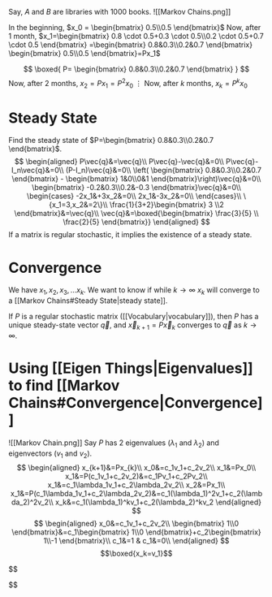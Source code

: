 Say, $A$ and $B$ are libraries with $1000$ books. 
![[Markov Chains.png]]

In the beginning, $x_0 = \begin{bmatrix} 0.5\\0.5 \end{bmatrix}$
Now, after $1$ month, $x_1=\begin{bmatrix} 0.8 \cdot 0.5+0.3 \cdot 0.5\\0.2 \cdot 0.5+0.7 \cdot 0.5 \end{bmatrix} =\begin{bmatrix} 0.8&0.3\\0.2&0.7  \end{bmatrix} \begin{bmatrix} 0.5\\0.5 \end{bmatrix}=Px_1$

$$
\boxed{
P=
\begin{bmatrix} 0.8&0.3\\0.2&0.7  \end{bmatrix}
}
$$
Now, after $2$ months, $x_2=Px_1 = P^2x_0$
$\vdots$
Now, after $k$ months, $x_k=P^kx_0$

# Steady State
Find the steady state of $P=\begin{bmatrix} 0.8&0.3\\0.2&0.7  \end{bmatrix}$.
$$
\begin{aligned}
P\vec{q}&=\vec{q}\\
P\vec{q}-\vec{q}&=0\\
P\vec{q}-I_n\vec{q}&=0\\
(P-I_n)\vec{q}&=0\\
\left( \begin{bmatrix} 0.8&0.3\\0.2&0.7  \end{bmatrix} - \begin{bmatrix} 1&0\\0&1  \end{bmatrix}\right)\vec{q}&=0\\
\begin{bmatrix} -0.2&0.3\\0.2&-0.3  \end{bmatrix}\vec{q}&=0\\
\begin{cases}
-2x_1&+3x_2&=0\\
2x_1&-3x_2&=0\\
\end{cases}\\
\{x_1=3,x_2&=2\}\\
\frac{1}{3+2}\begin{bmatrix} 3 \\2 \end{bmatrix}&=\vec{q}\\
\vec{q}&=\boxed{\begin{bmatrix} \frac{3}{5} \\ \frac{2}{5} \end{bmatrix}}
\end{aligned}
$$
If a matrix is regular stochastic, it implies the existence of a steady state.
# Convergence
We have $x_1, x_2,x_3,\dots x_k$. We want to know if while $k \rightarrow \infty$ $x_k$ will converge to a [[Markov Chains#Steady State|steady state]].

If $P$ is a regular stochastic matrix ([[Vocabulary|vocabulary]]), then $P$ has a unique steady-state vector $\vec{q}$, and $\vec{x}_{k+1}=P\vec{x}_k$ converges to $\vec{q}$ as $k \rightarrow \infty$.

# Using [[Eigen Things|Eigenvalues]] to find [[Markov Chains#Convergence|Convergence]]
![[Markov Chain.png]]
Say $P$ has 2 eigenvalues ($\lambda_1 \text{ and } \lambda_2$) and eigenvectors ($v_1 \text{ and } v_2$).
$$
\begin{aligned}
x_{k+1}&=Px_{k}\\
x_0&=c_1v_1+c_2v_2\\
x_1&=Px_0\\
x_1&=P(c_1v_1+c_2v_2)&=c_1Pv_1+c_2Pv_2\\
x_1&=c_1\lambda_1v_1+c_2\lambda_2v_2\\
x_2&=Px_1\\
x_1&=P(c_1\lambda_1v_1+c_2\lambda_2v_2)&=c_1(\lambda_1)^2v_1+c_2(\lambda_2)^2v_2\\
x_k&=c_1(\lambda_1)^kv_1+c_2(\lambda_2)^kv_2
\end{aligned}
$$
$$
\begin{aligned}
x_0&=c_1v_1+c_2v_2\\
\begin{bmatrix}
1\\0
\end{bmatrix}&=c_1\begin{bmatrix}
1\\0
\end{bmatrix}+c_2\begin{bmatrix}
1\\-1
\end{bmatrix}\\
c_1&=1 & c_1&=0\\
\end{aligned}
$$
$$\boxed{x_k=v_1}$$


$$

$$